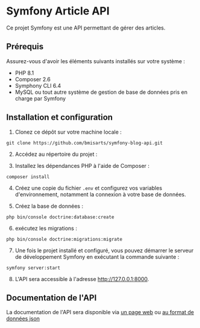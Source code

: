 # Symfony Article API

Ce projet Symfony est une API permettant de gérer des articles.
## Prérequis

Assurez-vous d'avoir les éléments suivants installés sur votre système :

- PHP 8.1
- Composer 2.6
- Symphony CLI 6.4
- MySQL ou tout autre système de gestion de base de données pris en charge par Symfony

## Installation et configuration

1. Clonez ce dépôt sur votre machine locale :
```
git clone https://github.com/bmisarts/symfony-blog-api.git
```

2. Accédez au répertoire du projet :

3. Installez les dépendances PHP à l'aide de Composer :
```
composer install
```

4. Créez une copie du fichier `.env` et configurez vos variables d'environnement, notamment la connexion à votre base de données.

5. Créez la base de données :
```
php bin/console doctrine:database:create
```

6. exécutez les migrations :
```
php bin/console doctrine:migrations:migrate
```

7. Une fois le projet installé et configuré, vous pouvez démarrer le serveur de développement Symfony en exécutant la commande suivante :
```
symfony server:start
```

8. L'API sera accessible à l'adresse http://127.0.0.1:8000.

## Documentation de l'API

La documentation de l'API sera disponible via [un page web](http://127.0.0.1:8000/api/doc) ou [au format de données json](http://127.0.0.1:8000/api/doc.json)